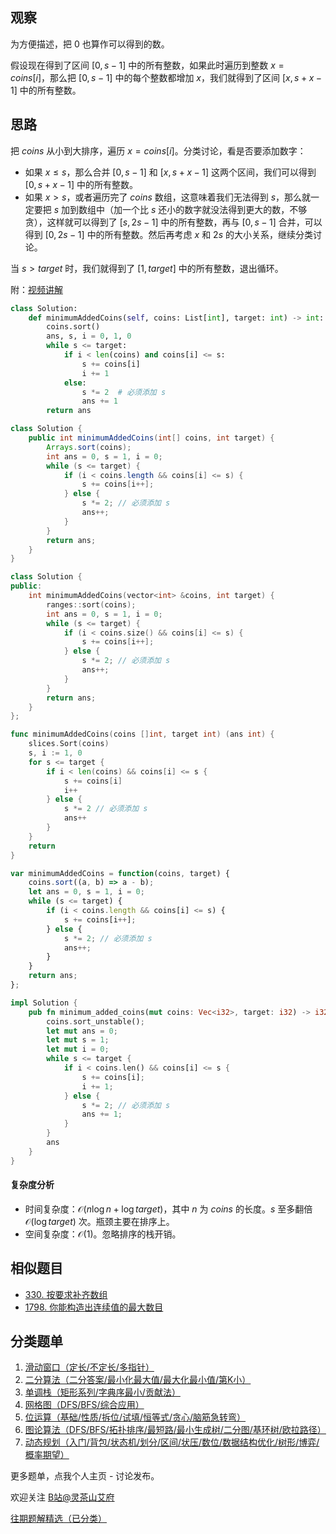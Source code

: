 ## 观察

为方便描述，把 $0$ 也算作可以得到的数。

假设现在得到了区间 $[0,s-1]$ 中的所有整数，如果此时遍历到整数 $x=\textit{coins}[i]$，那么把 $[0,s-1]$ 中的每个整数都增加 $x$，我们就得到了区间 $[x,s+x-1]$ 中的所有整数。

## 思路

把 $\textit{coins}$ 从小到大排序，遍历 $x=\textit{coins}[i]$。分类讨论，看是否要添加数字：

- 如果 $x \le s$，那么合并 $[0,s-1]$ 和 $[x,s+x-1]$ 这两个区间，我们可以得到 $[0,s+x-1]$ 中的所有整数。
- 如果 $x > s$，或者遍历完了 $\textit{coins}$ 数组，这意味着我们无法得到 $s$，那么就一定要把 $s$ 加到数组中（加一个比 $s$ 还小的数字就没法得到更大的数，不够贪），这样就可以得到了 $[s,2s-1]$ 中的所有整数，再与 $[0,s-1]$ 合并，可以得到 $[0,2s-1]$ 中的所有整数。然后再考虑 $x$ 和 $2s$ 的大小关系，继续分类讨论。

当 $s > \textit{target}$ 时，我们就得到了 $[1,target]$ 中的所有整数，退出循环。

附：[视频讲解](https://www.bilibili.com/video/BV1og4y1Z7SZ/)

```py [sol-Python3]
class Solution:
    def minimumAddedCoins(self, coins: List[int], target: int) -> int:
        coins.sort()
        ans, s, i = 0, 1, 0
        while s <= target:
            if i < len(coins) and coins[i] <= s:
                s += coins[i]
                i += 1
            else:
                s *= 2  # 必须添加 s
                ans += 1
        return ans
```

```java [sol-Java]
class Solution {
    public int minimumAddedCoins(int[] coins, int target) {
        Arrays.sort(coins);
        int ans = 0, s = 1, i = 0;
        while (s <= target) {
            if (i < coins.length && coins[i] <= s) {
                s += coins[i++];
            } else {
                s *= 2; // 必须添加 s
                ans++;
            }
        }
        return ans;
    }
}
```

```cpp [sol-C++]
class Solution {
public:
    int minimumAddedCoins(vector<int> &coins, int target) {
        ranges::sort(coins);
        int ans = 0, s = 1, i = 0;
        while (s <= target) {
            if (i < coins.size() && coins[i] <= s) {
                s += coins[i++];
            } else {
                s *= 2; // 必须添加 s
                ans++;
            }
        }
        return ans;
    }
};
```

```go [sol-Go]
func minimumAddedCoins(coins []int, target int) (ans int) {
	slices.Sort(coins)
	s, i := 1, 0
	for s <= target {
		if i < len(coins) && coins[i] <= s {
			s += coins[i]
			i++
		} else {
			s *= 2 // 必须添加 s
			ans++
		}
	}
	return
}
```

```js [sol-JavaScript]
var minimumAddedCoins = function(coins, target) {
    coins.sort((a, b) => a - b);
    let ans = 0, s = 1, i = 0;
    while (s <= target) {
        if (i < coins.length && coins[i] <= s) {
            s += coins[i++];
        } else {
            s *= 2; // 必须添加 s
            ans++;
        }
    }
    return ans;
};
```

```rust [sol-Rust]
impl Solution {
    pub fn minimum_added_coins(mut coins: Vec<i32>, target: i32) -> i32 {
        coins.sort_unstable();
        let mut ans = 0;
        let mut s = 1;
        let mut i = 0;
        while s <= target {
            if i < coins.len() && coins[i] <= s {
                s += coins[i];
                i += 1;
            } else {
                s *= 2; // 必须添加 s
                ans += 1;
            }
        }
        ans
    }
}
```

#### 复杂度分析

- 时间复杂度：$\mathcal{O}(n\log n + \log \textit{target})$，其中 $n$ 为 $\textit{coins}$ 的长度。$s$ 至多翻倍 $\mathcal{O}(\log \textit{target})$ 次。瓶颈主要在排序上。
- 空间复杂度：$\mathcal{O}(1)$。忽略排序的栈开销。

## 相似题目

- [330. 按要求补齐数组](https://leetcode.cn/problems/patching-array/)
- [1798. 你能构造出连续值的最大数目](https://leetcode.cn/problems/maximum-number-of-consecutive-values-you-can-make/)

## 分类题单

1. [滑动窗口（定长/不定长/多指针）](https://leetcode.cn/circle/discuss/0viNMK/)
2. [二分算法（二分答案/最小化最大值/最大化最小值/第K小）](https://leetcode.cn/circle/discuss/SqopEo/)
3. [单调栈（矩形系列/字典序最小/贡献法）](https://leetcode.cn/circle/discuss/9oZFK9/)
4. [网格图（DFS/BFS/综合应用）](https://leetcode.cn/circle/discuss/YiXPXW/)
5. [位运算（基础/性质/拆位/试填/恒等式/贪心/脑筋急转弯）](https://leetcode.cn/circle/discuss/dHn9Vk/)
6. [图论算法（DFS/BFS/拓扑排序/最短路/最小生成树/二分图/基环树/欧拉路径）](https://leetcode.cn/circle/discuss/01LUak/)
7. [动态规划（入门/背包/状态机/划分/区间/状压/数位/数据结构优化/树形/博弈/概率期望）](https://leetcode.cn/circle/discuss/tXLS3i/)

更多题单，点我个人主页 - 讨论发布。

欢迎关注 [B站@灵茶山艾府](https://space.bilibili.com/206214)

[往期题解精选（已分类）](https://github.com/EndlessCheng/codeforces-go/blob/master/leetcode/SOLUTIONS.md)
